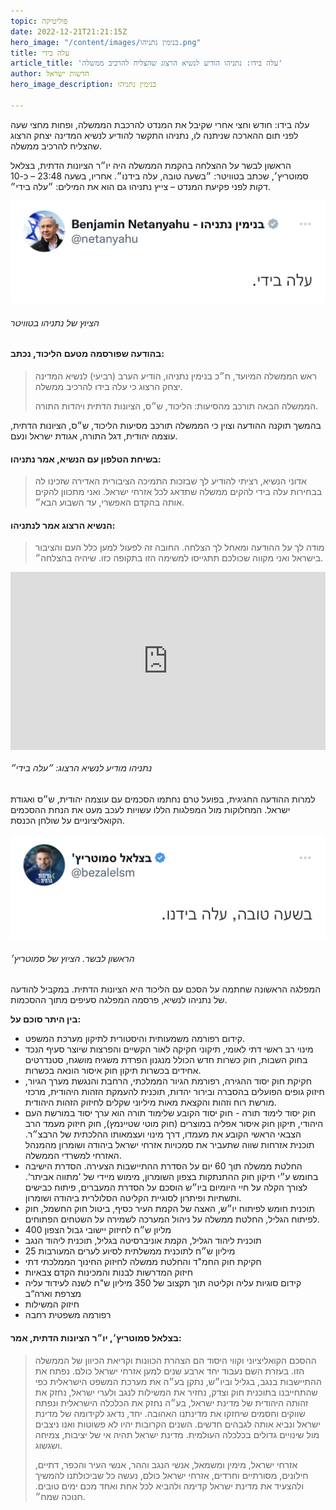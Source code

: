 ```yaml
---
topic: פוליטיקה
date: 2022-12-21T21:21:15Z
hero_image: "/content/images/בנימין נתניהו.png"
title: עלה בידי
article_title: 'עלה בידו: נתניהו הודיע לנשיא הרצוג שהצליח להרכיב ממשלה'
author: חדשות ישראל
hero_image_description: בנימין נתניהו

---
```

עלה בידו: חודש וחצי אחרי שקיבל את המנדט להרכבת הממשלה, ופחות מחצי שעה לפני תום ההארכה שניתנה לו, נתניהו התקשר להודיע לנשיא המדינה יצחק הרצוג שהצליח להרכיב ממשלה.

הראשון לבשר על ההצלחה בהקמת הממשלה היה יו״ר הציונות הדתית, בצלאל סמוטריץ׳, שכתב בטוויטר: ״בשעה טובה, עלה בידנו״. אחריו, בשעה 23:48 – כ-10 דקות לפני פקיעת המנדט – צייץ נתניהו גם הוא את המילים: ״עלה בידי״.

![](/content/images/img_6718.jpg)

###### הציוץ של נתניהו בטוויטר

#### בהודעה שפורסמה מטעם הליכוד, נכתב:

> ראש הממשלה המיועד, ח״כ בנימין נתניהו, הודיע הערב (רביעי) לנשיא המדינה יצחק הרצוג כי עלה בידו להרכיב ממשלה.
>
> הממשלה הבאה תורכב מהסיעות: הליכוד, ש״ס, הציונות הדתית ויהדות התורה.

בהמשך תוקנה ההודעה וצוין כי הממשלה תורכב מסיעות הליכוד, ש״ס, הציונות הדתית, עוצמה יהודית, דגל התורה, אגודת ישראל ונעם.

#### בשיחת הטלפון עם הנשיא, אמר נתניהו:

> אדוני הנשיא, רציתי להודיע לך שבזכות התמיכה הציבורית האדירה שזכינו לה בבחירות עלה בידי להקים ממשלה שתדאג לכל אזרחי ישראל. ואני מתכוון להקים אותה בהקדם האפשרי, עד השבוע הבא״.

#### הנשיא הרצוג אמר לנתניהו:

> מודה לך על ההודעה ומאחל לך הצלחה. החובה זה לפעול למען כלל העם והציבור בישראל ואני מקווה שכולכם תתגייסו למשימה הזו בתקופה כזו. שיהיה בהצלחה״.

<div style="padding:56.6% 0 0 0;position:relative;"><iframe src="https://player.vimeo.com/video/783449734?h=31b9d2b800&amp;badge=0&amp;autopause=0&amp;player_id=0&amp;app_id=58479" frameborder="0" allow="autoplay; fullscreen; picture-in-picture" allowfullscreen style="position:absolute;top:0;left:0;width:100%;height:100%;" title="נתניהו הודיע להרצוג: ״עלה בידי״"></iframe></div><script src="https://player.vimeo.com/api/player.js"></script>

###### נתניהו מודיע לנשיא הרצוג: ״עלה בידי״

למרות ההודעה החגיגית, בפועל טרם נחתמו הסכמים עם עוצמה יהודית, ש״ס ואגודת ישראל. המחלוקות מול המפלגות הללו עשויות לעכב מעט את הנחת ההסכמים הקואליציוניים על שולחן הכנסת.

![](/content/images/img_6717.jpg)

###### הראשון לבשר. הציוץ של סמוטריץ׳

המפלגה הראשונה שחתמה על הסכם עם הליכוד היא הציונות הדתית. במקביל להודעה של נתניהו לנשיא, פרסמה המפלגה סעיפים מתוך ההסכמות.

**בין היתר סוכם על:**

* קידום רפורמה משמעותית והיסטורית לתיקון מערכת המשפט.
* מינוי רב ראשי דתי לאומי, תיקוני חקיקה לאור הקשיים והפרצות שיוצר סעיף הנכד בחוק השבות, חוק כשרות חדש הכולל מנגנון הפרדת משגיח מושגח, סטנדרטים אחידים בכשרות תיקון חוק איסור הונאה בכשרות.
* חקיקת חוק יסוד ההגירה, רפורמת הגיור הממלכתי, הרחבת והנגשת מערך הגיור, חיזוק גופים הפועלים בהסברה ובירור יהדות, תוכנית להעמקת הזהות היהודית, מרכזי מורשת רוח וזהות והקצאת מאות מיליוני שקלים לחיזוק הזהות היהודית.
* חוק יסוד לימוד תורה - חוק יסוד הקובע שלימוד תורה הוא ערך יסוד במורשת העם היהודי, תיקון חוק איסור אפליה במוצרים (חוק מוטי שטיינמץ), חוק חיזוק מעמד הרב הצבאי הראשי הקובע את מעמדו, דרך מינוי ועצמאותו ההלכתית של הרבצ״ר. תוכנית אזרחות שווה שתעביר את סמכויות אזרחי ישראל ביהודה ושומרון מהמנהל האזרחי למשרדי הממשלה.
* החלטת ממשלה תוך 60 יום על הסדרת ההתיישבות הצעירה. הסדרת הישיבה בחומש ע״י תיקון חוק ההתנתקות בצפון השומרון, מימוש מיידי של 'מתווה אביתר‘. לצורך הקלה על חיי היומיום ביו״ש הוסכם על הסדרת המעברים, פיתוח כבישים ותשתיות ופיתרון לסוגיית הקליטה הסלולרית ביהודה ושומרון.
* תוכנית חומש לפיתוח יו״ש, האצה של הקמת העיר כסיף, ביטול חוק החשמל, חוק לפיתוח הגליל, החלטת ממשלה על ניהול המערכה לשמירה על השטחים הפתוחים.
* 400 מליון ש״ח לחיזוק יישובי גבול הצפון
* תוכנית ליהוד הגליל, הקמת אוניברסיטה בגליל, תוכנית ליהוד הנגב
* 25 מיליון ש״ח לתוכנית ממשלתית לסיוע לערים המעורבות
* חקיקת חוק החמ"ד והחלטת ממשלה לחיזוק החינוך הממלכתי דתי
* חיזוק המדרשות לבנות והמכינות הקדם צבאיות
* קידום סוגיות עליה וקליטה תוך תקצוב של 350 מיליון ש"ח לשנה לעידוד עליה מצרפת וארה“ב
* חיזוק המשילות
* רפורמה משפטית רחבה

#### בצלאל סמוטריץ׳, יו״ר הציונות הדתית, אמר:

> ההסכם הקואליציוני וקווי היסוד הם הצהרת הכוונות וקריאת הכיוון של הממשלה הזו. בעזרת השם נעבוד יחד ארבע שנים למען אזרחי ישראל כולם. נפתח את ההתיישבות בנגב, בגליל וביו״ש, נתקן בע״ה את מערכת המשפט הישראלית כפי שהתחייבנו בתוכנית חוק וצדק, נחזיר את המשילות לנגב ולערי ישראל, נחזק את זהותה היהודית של מדינת ישראל, בע״ה נחזק את הכלכלה הישראלית ונפתח שווקים וחסמים שיחזקו את מדינתנו האהובה. יחד, נדאג לקידומה של מדינת ישראל ונביא אותה לגבהים חדשים. השנים הקרובות יהיו לא פשוטות ואנו ניצבים מול שינויים גדולים בכלכלה העולמית. מדינת ישראל תהיה אי של יציבות, צמיחה ושגשוג.
>
> אזרחי ישראל, מימין ומשמאל, אנשי הנגב וההר, אנשי העיר והכפר, דתיים, חילונים, מסורתיים וחרדים, אזרחי ישראל כולם, נעשה כל שביכולתנו להמשיך ולהצעיד את מדינת ישראל קדימה ולהביא לכל אחת ואחד מכם ימים טובים. חנוכה שמח״.